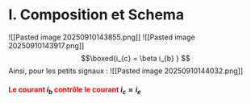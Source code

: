 # I. Composition et Schema
![[Pasted image 20250910143855.png]]
![[Pasted image 20250910143917.png]]
$$\boxed{i_{c} = \beta i_{b} } $$
Ainsi, pour les petits signaux : 
![[Pasted image 20250910144032.png]]
#### <font color="red">Le courant </font> $i_{b}$ <font color="red">contrôle le courant </font> $i_{c} \approx i_{e}$

